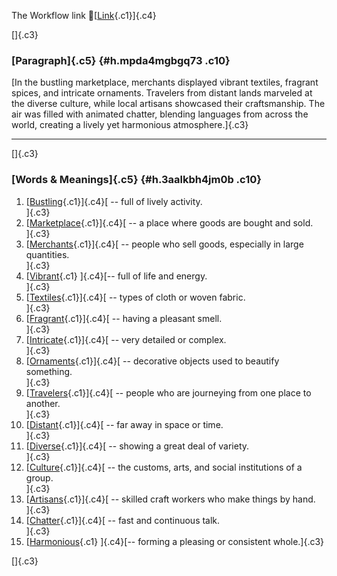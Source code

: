 The Workflow link
👏[[Link](https://www.google.com/url?q=http://www.google.com&sa=D&source=editors&ust=1757785292280236&usg=AOvVaw2NPsaRVHtEE5iuOw___FDt){.c1}]{.c4}

[]{.c3}

### [Paragraph]{.c5} {#h.mpda4mgbgq73 .c10}

[In the bustling marketplace, merchants displayed vibrant textiles,
fragrant spices, and intricate ornaments. Travelers from distant lands
marveled at the diverse culture, while local artisans showcased their
craftsmanship. The air was filled with animated chatter, blending
languages from across the world, creating a lively yet harmonious
atmosphere.]{.c3}

------------------------------------------------------------------------

[]{.c3}

### [Words & Meanings]{.c5} {#h.3aalkbh4jm0b .c10}

1.  [[Bustling](https://www.google.com/url?q=http://www.google.com&sa=D&source=editors&ust=1757785292281491&usg=AOvVaw1aZWtipYGGzMelUFGscB_8){.c1}]{.c4}[ --
    full of lively activity.\
    ]{.c3}
2.  [[Marketplace](https://www.google.com/url?q=http://www.google.com&sa=D&source=editors&ust=1757785292281721&usg=AOvVaw1bKf5xXAcOPDyOxlbgvsVF){.c1}]{.c4}[ --
    a place where goods are bought and sold.\
    ]{.c3}
3.  [[Merchants](https://www.google.com/url?q=http://www.google.com&sa=D&source=editors&ust=1757785292281984&usg=AOvVaw3VgdhAZIlHL__zc4nRGmp5){.c1}]{.c4}[ --
    people who sell goods, especially in large quantities.\
    ]{.c3}
4.  [[Vibrant](https://www.google.com/url?q=http://www.google.com&sa=D&source=editors&ust=1757785292282239&usg=AOvVaw2pD4oR6bayEDO13nX1LKRR){.c1}
    ]{.c4}[-- full of life and energy.\
    ]{.c3}
5.  [[Textiles](https://www.google.com/url?q=http://www.google.com&sa=D&source=editors&ust=1757785292282425&usg=AOvVaw2zNM_6OYuI9eOIZlLrZoAO){.c1}]{.c4}[ --
    types of cloth or woven fabric.\
    ]{.c3}
6.  [[Fragrant](https://www.google.com/url?q=http://www.google.com&sa=D&source=editors&ust=1757785292282618&usg=AOvVaw139XAes3fE5J-gbYHZujxu){.c1}]{.c4}[ --
    having a pleasant smell.\
    ]{.c3}
7.  [[Intricate](https://www.google.com/url?q=http://www.google.com&sa=D&source=editors&ust=1757785292282794&usg=AOvVaw3ChFF9Fc7JweIRgwwRgoES){.c1}]{.c4}[ --
    very detailed or complex.\
    ]{.c3}
8.  [[Ornaments](https://www.google.com/url?q=http://www.google.com&sa=D&source=editors&ust=1757785292282968&usg=AOvVaw1kC3kyST5MbfzJBKPjXsdi){.c1}]{.c4}[ --
    decorative objects used to beautify something.\
    ]{.c3}
9.  [[Travelers](https://www.google.com/url?q=http://www.google.com&sa=D&source=editors&ust=1757785292283175&usg=AOvVaw0qWuUxOvv9kvwYxGV58g78){.c1}]{.c4}[ --
    people who are journeying from one place to another.\
    ]{.c3}
10. [[Distant](https://www.google.com/url?q=http://www.google.com&sa=D&source=editors&ust=1757785292283429&usg=AOvVaw104hIl6dfIpVlgNO1D4kk2){.c1}]{.c4}[ --
    far away in space or time.\
    ]{.c3}
11. [[Diverse](https://www.google.com/url?q=http://www.google.com&sa=D&source=editors&ust=1757785292283819&usg=AOvVaw2MowELmDFuMzVXs-FLqP_h){.c1}]{.c4}[ --
    showing a great deal of variety.\
    ]{.c3}
12. [[Culture](https://www.google.com/url?q=http://www.google.com&sa=D&source=editors&ust=1757785292284061&usg=AOvVaw3oHNUafVMl064u2GMiaD7W){.c1}]{.c4}[ --
    the customs, arts, and social institutions of a group.\
    ]{.c3}
13. [[Artisans](https://www.google.com/url?q=http://www.google.com&sa=D&source=editors&ust=1757785292284300&usg=AOvVaw3b58aZpLaVPLtXQ3jvPGok){.c1}]{.c4}[ --
    skilled craft workers who make things by hand.\
    ]{.c3}
14. [[Chatter](https://www.google.com/url?q=http://www.google.com&sa=D&source=editors&ust=1757785292284520&usg=AOvVaw2-cXN9ybnwPZpezaexnsad){.c1}]{.c4}[ --
    fast and continuous talk.\
    ]{.c3}
15. [[Harmonious](https://www.google.com/url?q=http://www.google.com&sa=D&source=editors&ust=1757785292284711&usg=AOvVaw0qY4V4zOyGpOV-UgC4KjV5){.c1}
    ]{.c4}[-- forming a pleasing or consistent whole.]{.c3}

[]{.c3}

